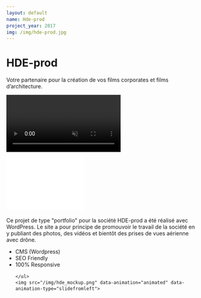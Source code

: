 ```yaml
---
layout: default
name: Hde-prod
project_year: 2017
img: /img/hde-prod.jpg
---
```

<div class="project_content">
<div class="project__wrapper hde">
    <h1 data-animation="animated" data-animation-type="zoomin">HDE-prod</h1><p data-animation="animated" data-animation-type="zoomin" data-animation-delay="0.2s">Votre partenaire pour la création de vos films corporates et films d’architecture.</p>
</div>
<div class="project__container back_red">
  <video id="video-background" playsinline muted loop autoplay defaultMuted>
      <source src="http://hde-prod.be/wp-content/uploads/2017/04/reel-v3.mov" type="video/mp4">

  </video>
    <a data-animation="animated" data-animation-type="slidefrombottom" target="blank" href="https://hde-prod.be"><img src="/img/hde_logo.png"></a>
    <p data-animation="animated" data-animation-type="slidefrombottom" data-animation-delay="0.2s">Ce projet de type "portfolio" pour la société HDE-prod a été réalisé avec WordPress. Le site a pour principe de promouvoir le travail de la société en y publiant des photos, des vidéos et bientôt des prises de vues aérienne avec drône.</p>
</div>
<div class="project__container hde_mockup">
    <ul class="specificite">
    <li data-animation="animated" data-animation-type="slidefrombottom" >CMS (Wordpress)</li>
    <li data-animation="animated" data-animation-type="slidefrombottom" data-animation-delay="0.1s">SEO Friendly</li>
    <li data-animation="animated" data-animation-type="slidefrombottom" data-animation-delay="0.2s">100% Responsive</li>




    </ul>
    <img src="/img/hde_mockup.png" data-animation="animated" data-animation-type="slidefromleft">
</div>
</div>
